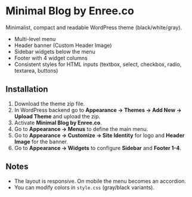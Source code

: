 
# Minimal Blog by Enree.co

Minimalist, compact and readable WordPress theme (black/white/gray).
- Multi-level menu
- Header banner (Custom Header Image)
- Sidebar widgets below the menu
- Footer with 4 widget columns
- Consistent styles for HTML inputs (textbox, select, checkbox, radio, textarea, buttons)

## Installation
1. Download the theme zip file.
2. In WordPress backend go to **Appearance → Themes → Add New → Upload Theme** and upload the zip.
3. Activate **Minimal Blog by Enree.co**.
4. Go to **Appearance → Menus** to define the main menu.
5. Go to **Appearance → Customize → Site Identity** for logo and **Header Image** for the banner.
6. Go to **Appearance → Widgets** to configure **Sidebar** and **Footer 1-4**.

## Notes
- The layout is responsive. On mobile the menu becomes an accordion.
- You can modify colors in `style.css` (gray/black variants).

